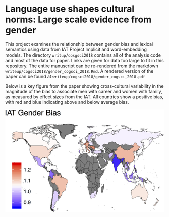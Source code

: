 Language use shapes cultural norms: Large scale evidence from gender
===

This project examines the relationship between gender bias and lexical semantics using data from IAT Project Implicit and word-embedding models. The directory `writup/cosgsci2018` contains all of the analysis code and most of the data for paper. Links are given for data too large to fit in this repository. The entire manuscript can be re-rendered from the markdown `writeup/cogsci2018/gender_cogsci_2018.Rmd`. A rendered version of the paper can be found at `writeup/cogsci2018/gender_cogsci_2018.pdf`

Below is a key figure from the paper showing cross-cultural variability in the magnitude of the bias to associate men with career and women with family, as measured by effect sizes from the IAT. All countries show a positive bias, with red and blue indicating above and below average bias. 

![](writeup/cogsci2018/figs/country_gender_bias_map-1.png?raw=true)